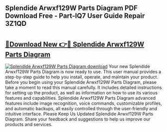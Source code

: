 ## Splendide Arwxf129W Parts Diagram PDF Download Free - Part-lQ7 User Guide Repair 3Z1QD

# <h2><a href="http://dfql5kt.blite.top/?on=Splendide+Arwxf129W+Parts+Diagram">🔗Download New 👉🔴 Splendide Arwxf129W Parts Diagram</a></h2>

[![Splendide Arwxf129W Parts Diagram download](https://i.imgur.com/lujVjoI.png)](http://dfql5kt.blite.top/?on=Splendide+Arwxf129W+Parts+Diagram)
Your new Splendide Arwxf129W Parts Diagram is now ready to use. This user manual provides a step-by-step guide to help you install, operate, and maintain your product. Before you begin using your Splendide Arwxf129W Parts Diagram, please take a moment to read this manual carefully. It includes detailed instructions for setting up the product, as well as information on how to use its various features and capabilities. Splendide Arwxf129W Parts Diagram advanced features include image recognition, voice commands, customizable profiles, and automatic backups, all easily controlled through the user-friendly and intuitive interface. Please Keep Us Updated Splendide Arwxf129W Parts Diagram. Share your feedback and suggestions to help us improve our products and services.
